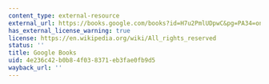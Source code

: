 ```yaml
---
content_type: external-resource
external_url: https://books.google.com/books?id=H7u2PmlUDpwC&pg=PA34=onepage#v=onepage&q&f=false
has_external_license_warning: true
license: https://en.wikipedia.org/wiki/All_rights_reserved
status: ''
title: Google Books
uid: 4e236c42-b0b8-4f03-8371-eb3fae0fb9d5
wayback_url: ''
---
```

